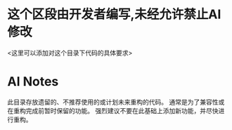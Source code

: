 # 这个区段由开发者编写,未经允许禁止AI修改
<这里可以添加对这个目录下代码的具体要求>

# AI Notes
此目录存放遗留的、不推荐使用的或计划未来重构的代码。
通常是为了兼容性或在重构完成前暂时保留的功能。
强烈建议不要在此基础上添加新功能，并尽快进行重构。 